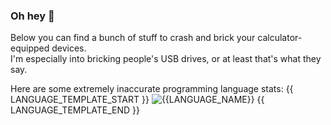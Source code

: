 ### Oh hey 👋

Below you can find a bunch of stuff to crash and brick your calculator-equipped devices.<br>
I'm especially into bricking people's USB drives, or at least that's what they say.

Here are some extremely inaccurate programming language stats:
{{ LANGUAGE_TEMPLATE_START }}
![{{LANGUAGE_NAME}}](https://img.shields.io/static/v1?style=flat-square&label=%E2%A0%80&color=555&labelColor={{LANGUAGE_COLOR:uri}}&message={{LANGUAGE_NAME:uri}}%EF%B8%B1{{LANGUAGE_PERCENT:uri}}%25)
{{ LANGUAGE_TEMPLATE_END }}
